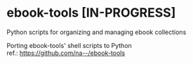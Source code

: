# ebook-tools [IN-PROGRESS]
Python scripts for organizing and managing ebook collections

Porting ebook-tools' shell scripts to Python  
ref.: https://github.com/na--/ebook-tools
